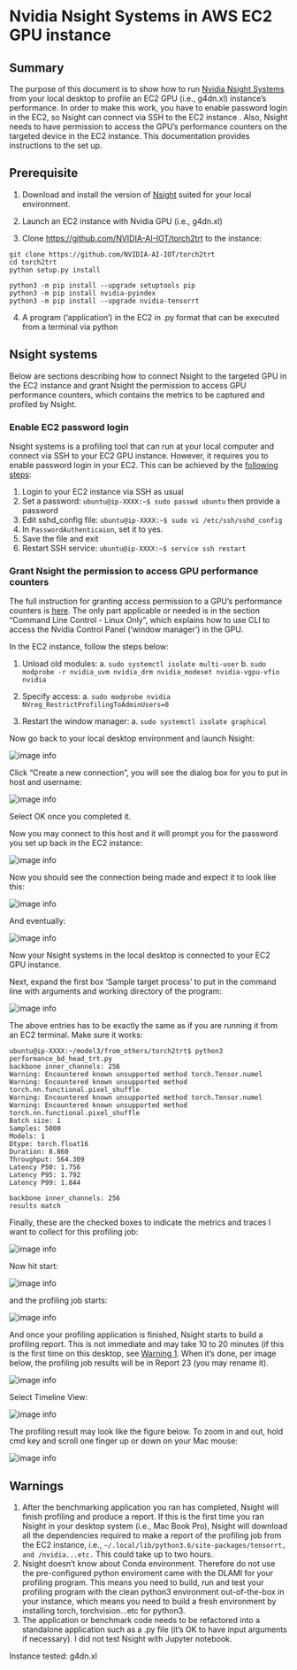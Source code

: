 # Nvidia Nsight Systems in AWS EC2 GPU instance

## Summary

The purpose of this document is to show how to run [Nvidia Nsight Systems](https://developer.nvidia.com/nsight-systems) from your local desktop to profile an EC2 GPU (i.e., g4dn.xl) instance’s performance. In order to make this work, you have to enable password login in the EC2, so Nsight can connect via SSH to the EC2 instance . Also, Nsight needs to have permission to access the GPU’s performance counters on the targeted device in the EC2 instance. This documentation provides instructions to the set up.

## Prerequisite

1. Download and install the version of [Nsight](https://developer.nvidia.com/nsight-systems) suited for your local environment.

2. Launch an EC2 instance with Nvidia GPU (i.e., g4dn.xl)

3. Clone https://github.com/NVIDIA-AI-IOT/torch2trt to the instance: 

```
git clone https://github.com/NVIDIA-AI-IOT/torch2trt
cd torch2trt
python setup.py install

python3 -m pip install --upgrade setuptools pip
python3 -m pip install nvidia-pyindex
python3 -m pip install --upgrade nvidia-tensorrt
```

4. A program (‘application’) in the EC2 in .py format that can be executed from a terminal via python

## Nsight systems

Below are sections describing how to connect Nsight to the targeted GPU in the EC2 instance and grant Nsight the permission to access GPU performance counters, which contains the metrics to be captured and profiled by Nsight.

### Enable EC2 password login

Nsight systems is a profiling tool that can run at your local computer and connect via SSH to your EC2 GPU instance. However, it requires you to enable password login in your EC2. This can be achieved by the [following steps](https://www.serverkaka.com/2018/08/enable-password-authentication-aws-ec2-instance.html):

1. Login to your EC2 instance via SSH as usual
2. Set a password: `ubuntu@ip-XXXX:~$ sudo passwd ubuntu`  then provide a password
3. Edit sshd_config file: `ubuntu@ip-XXXX:~$ sudo vi /etc/ssh/sshd_config`
4. In `PasswordAuthenticaion`, set it to yes.
5. Save the file and exit
6. Restart SSH service: `ubuntu@ip-XXXX:~$ service ssh restart`

### Grant Nsight the permission to access GPU performance counters

The full instruction for granting access permission to a GPU’s performance counters is [here](https://developer.nvidia.com/nvidia-development-tools-solutions-err_nvgpuctrperm-permission-issue-performance-counters). The only part applicable or needed is in the section “Command Line Control - Linux Only”, which explains how to use CLI to access the Nvidia Control Panel (‘window manager’) in the GPU.

In the EC2 instance, follow the steps below:


1. Unload old modules:
    a. `sudo systemctl isolate multi-user`
    b. `sudo modprobe -r nvidia_uvm nvidia_drm nvidia_modeset nvidia-vgpu-vfio nvidia`



2. Specify access:
    a. `sudo modprobe nvidia NVreg_RestrictProfilingToAdminUsers=0`



3. Restart the window manager:
    a. `sudo systemctl isolate graphical`

Now go back to your local desktop environment and launch Nsight:

![image info](./document_assets/nsight1.png "connection setup")


Click “Create a new connection”, you will see the dialog box for you to put in host and username:

![image info](./document_assets/nsight2.png "connection setup")

Select OK once you completed it. 

Now you may connect to this host and it will prompt you for the password you set up back in the EC2 instance:

![image info](./document_assets/nsight3.png "connection setup")

Now you should see the connection being made and expect it to look like this:

![image info](./document_assets/nsight4.png "connection setup")

And eventually:

![image info](./document_assets/nsight5.png "connection setup")

Now your Nsight systems in the local desktop is connected to your EC2 GPU instance.

Next, expand the first box ‘Sample target process’ to put in the command line with arguments and working directory of the program:

![image info](./document_assets/nsight6.png "connection setup")

The above entries has to be exactly the same as if you are running it from an EC2 terminal. Make sure it works:

```
ubuntu@ip-XXXX:~/model3/from_others/torch2trt$ python3 performance_bd_head_trt.py
backbone inner_channels: 256
Warning: Encountered known unsupported method torch.Tensor.numel
Warning: Encountered known unsupported method torch.nn.functional.pixel_shuffle
Warning: Encountered known unsupported method torch.Tensor.numel
Warning: Encountered known unsupported method torch.nn.functional.pixel_shuffle
Batch size: 1
Samples: 5000
Models: 1
Dtype: torch.float16
Duration: 8.860
Throughput: 564.309
Latency P50: 1.756
Latency P95: 1.792
Latency P99: 1.844

backbone inner_channels: 256
results match
```

Finally, these are the checked boxes to indicate the metrics and traces I want to collect for this profiling job:

![image info](./document_assets/nsight7.png "connection setup")

Now hit start:

![image info](./document_assets/nsight8.png "connection setup")

and the profiling job starts:

![image info](./document_assets/nsight9.png "connection setup")

And once your profiling application is finished, Nsight starts to build a profiling report. This is not immediate and may take 10 to 20 minutes (if this is the first time on this desktop, see [Warning 1](). When it’s done, per image below, the profiling job results will be in Report 23 (you may rename it).

![image info](./document_assets/nsight10.png "connection setup")

Select Timeline View:

![image info](./document_assets/nsight11.png "connection setup")

The profiling result may look like the figure below. To zoom in and out, hold cmd key and scroll one finger up or down on your Mac mouse:

![image info](./document_assets/nsight12.png "connection setup")


## Warnings

1. After the benchmarking application you ran has completed, Nsight will finish profiling and produce a report. If this is the first time you ran Nsight in your desktop system (i.e., Mac Book Pro), Nsight will download all the dependencies required to make a report of the profiling job from the EC2 instance, i.e., `~/.local/lib/python3.6/site-packages/tensorrt, and /nvidia...etc.`  This could take up to two hours. 
2. Nsight doesn’t know about Conda environment. Therefore do not use the pre-configured python enviroment came with the DLAMI for your profiling program. This means you need to build, run and test your profiling program with the clean python3 environment out-of-the-box in your instance, which means you need to build a fresh environment by installing torch, torchvision...etc for python3. 
3. The application or benchmark code needs to be refactored into a standalone application such as a .py file (it’s OK to have input arguments if necessary). I did not test Nsight with Jupyter notebook. 

Instance tested: g4dn.xl

